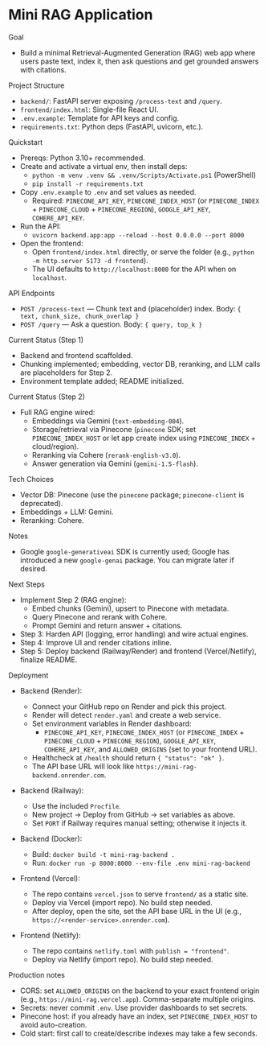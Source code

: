 Mini RAG Application
====================

Goal
- Build a minimal Retrieval-Augmented Generation (RAG) web app where users paste text, index it, then ask questions and get grounded answers with citations.

Project Structure
- `backend/`: FastAPI server exposing `/process-text` and `/query`.
- `frontend/index.html`: Single-file React UI.
- `.env.example`: Template for API keys and config.
- `requirements.txt`: Python deps (FastAPI, uvicorn, etc.).

Quickstart
- Prereqs: Python 3.10+ recommended.
- Create and activate a virtual env, then install deps:
  - `python -m venv .venv && .venv/Scripts/Activate.ps1` (PowerShell)
  - `pip install -r requirements.txt`
- Copy `.env.example` to `.env` and set values as needed.
  - Required: `PINECONE_API_KEY`, `PINECONE_INDEX_HOST` (or `PINECONE_INDEX` + `PINECONE_CLOUD` + `PINECONE_REGION`), `GOOGLE_API_KEY`, `COHERE_API_KEY`.
- Run the API:
  - `uvicorn backend.app:app --reload --host 0.0.0.0 --port 8000`
- Open the frontend:
  - Open `frontend/index.html` directly, or serve the folder (e.g., `python -m http.server 5173 -d frontend`).
  - The UI defaults to `http://localhost:8000` for the API when on `localhost`.

API Endpoints
- `POST /process-text` — Chunk text and (placeholder) index. Body: `{ text, chunk_size, chunk_overlap }`
- `POST /query` — Ask a question. Body: `{ query, top_k }`

Current Status (Step 1)
- Backend and frontend scaffolded.
- Chunking implemented; embedding, vector DB, reranking, and LLM calls are placeholders for Step 2.
- Environment template added; README initialized.

Current Status (Step 2)
- Full RAG engine wired:
  - Embeddings via Gemini (`text-embedding-004`).
  - Storage/retrieval via Pinecone (`pinecone` SDK; set `PINECONE_INDEX_HOST` or let app create index using `PINECONE_INDEX` + cloud/region).
  - Reranking via Cohere (`rerank-english-v3.0`).
  - Answer generation via Gemini (`gemini-1.5-flash`).

Tech Choices
- Vector DB: Pinecone (use the `pinecone` package; `pinecone-client` is deprecated).
- Embeddings + LLM: Gemini.
- Reranking: Cohere.

Notes
- Google `google-generativeai` SDK is currently used; Google has introduced a new `google-genai` package. You can migrate later if desired.

Next Steps
- Implement Step 2 (RAG engine):
  - Embed chunks (Gemini), upsert to Pinecone with metadata.
  - Query Pinecone and rerank with Cohere.
  - Prompt Gemini and return answer + citations.
- Step 3: Harden API (logging, error handling) and wire actual engines.
- Step 4: Improve UI and render citations inline.
- Step 5: Deploy backend (Railway/Render) and frontend (Vercel/Netlify), finalize README.

Deployment
- Backend (Render):
  - Connect your GitHub repo on Render and pick this project.
  - Render will detect `render.yaml` and create a web service.
  - Set environment variables in Render dashboard:
    - `PINECONE_API_KEY`, `PINECONE_INDEX_HOST` (or `PINECONE_INDEX` + `PINECONE_CLOUD` + `PINECONE_REGION`), `GOOGLE_API_KEY`, `COHERE_API_KEY`, and `ALLOWED_ORIGINS` (set to your frontend URL).
  - Healthcheck at `/health` should return `{ "status": "ok" }`.
  - The API base URL will look like `https://mini-rag-backend.onrender.com`.

- Backend (Railway):
  - Use the included `Procfile`.
  - New project → Deploy from GitHub → set variables as above.
  - Set `PORT` if Railway requires manual setting; otherwise it injects it.

- Backend (Docker):
  - Build: `docker build -t mini-rag-backend .`
  - Run: `docker run -p 8000:8000 --env-file .env mini-rag-backend`

- Frontend (Vercel):
  - The repo contains `vercel.json` to serve `frontend/` as a static site.
  - Deploy via Vercel (import repo). No build step needed.
  - After deploy, open the site, set the API base URL in the UI (e.g., `https://<render-service>.onrender.com`).

- Frontend (Netlify):
  - The repo contains `netlify.toml` with `publish = "frontend"`.
  - Deploy via Netlify (import repo). No build step needed.

Production notes
- CORS: set `ALLOWED_ORIGINS` on the backend to your exact frontend origin (e.g., `https://mini-rag.vercel.app`). Comma-separate multiple origins.
- Secrets: never commit `.env`. Use provider dashboards to set secrets.
- Pinecone host: if you already have an index, set `PINECONE_INDEX_HOST` to avoid auto-creation.
- Cold start: first call to create/describe indexes may take a few seconds.
